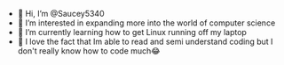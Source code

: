 - 👋 Hi, I’m @Saucey5340
- 👀 I’m interested in expanding more into the world of computer science
- 🌱 I’m currently learning how to get Linux running off my laptop
- 💞️ I love the fact that Im able to read and semi understand coding but I don't really know how to code much😂


